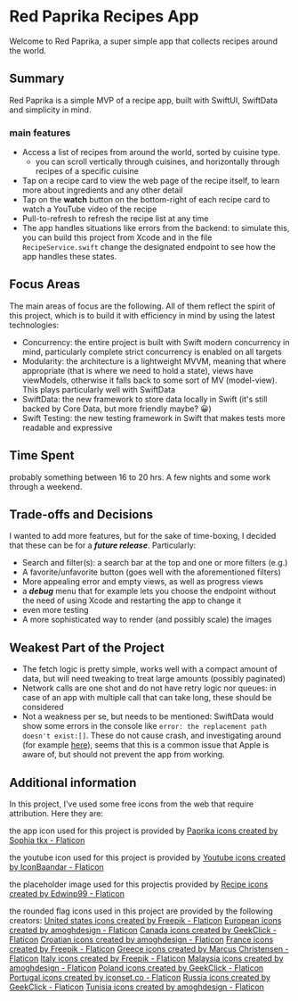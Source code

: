 # Red Paprika Recipes App
Welcome to Red Paprika, a super simple app that collects recipes around the  world.

## Summary
Red Paprika is a simple MVP of a recipe app, built with SwiftUI, SwiftData and simplicity in mind.
### main features
- Access a list of recipes from around the world, sorted by cuisine type.
    - you can scroll vertically through cuisines, and horizontally through recipes of a specific cuisine
- Tap on a recipe card to view the web page of the recipe itself, to learn more about ingredients and any other detail
- Tap on the **watch** button on the bottom-right of each recipe card to watch a YouTube video of the recipe
- Pull-to-refresh to refresh the recipe list at any time
- The app handles situations like errors from the backend: to simulate this, you can build this project from Xcode and in the file `RecipeService.swift` change the designated endpoint to see how the app handles these states.

## Focus Areas
The main areas of focus are the following. All of them reflect the spirit of this project, which is to build it with efficiency in mind by using the latest technologies:
- Concurrency: the entire project is built with Swift modern concurrency in mind, particularly complete strict concurrency is enabled on all targets
- Modularity: the architecture is a lightweight MVVM, meaning that where appropriate (that is where we need to hold a state), views have viewModels, otherwise it falls back to some sort of MV (model-view). This plays particularly well with SwiftData
- SwiftData: the new framework to store data locally in Swift (it's still backed by Core Data, but more friendly maybe? 😀)
- Swift Testing: the new testing framework in Swift that makes tests more readable and expressive

## Time Spent
probably something between 16 to 20 hrs. A few nights and some work through a weekend.

## Trade-offs and Decisions
I wanted to add more features, but for the sake of time-boxing, I decided that these can be for a ***future release***. Particularly:
- Search and filter(s): a search bar at the top and one or more filters (e.g.)
- A favorite/unfavorite button (goes well with the aforementioned filters)
- More appealing error and empty views, as well as progress views
- a ***debug*** menu that for example lets you choose the endpoint without the need of using Xcode and restarting the app to change it
- even more testing
- A more sophisticated way to render (and possibly scale) the images

## Weakest Part of the Project
- The fetch logic is pretty simple, works well with a compact amount of data, but will need tweaking to treat large amounts (possibly paginated)
- Network calls are one shot and do not have retry logic nor queues: in case of an app with multiple call that can take long, these should be considered
- Not a weakness per se, but needs to be mentioned: SwiftData would show some errors in the console like `error: the replacement path doesn't exist:[]`. These do not cause crash, and investigating around (for example [here](https://forums.developer.apple.com/forums/thread/762669)), seems that this is a common issue that Apple is aware of, but should not prevent the app from working.

## Additional information
In this project, I've used some free icons from the web that require attribution. Here they are:

the app icon used for this project is provided by [Paprika icons created by Sophia tkx - Flaticon](https://www.flaticon.com/free-icons/paprika)

the youtube icon used for this project is provided by [Youtube icons created by IconBaandar - Flaticon](https://www.flaticon.com/free-icons/youtube)

the placeholder image used for this projectis provided by [Recipe icons created by Edwinp99 - Flaticon](https://www.flaticon.com/free-icons/recipe)

the rounded flag icons used in this project are provided by the following creators:
[United states icons created by Freepik - Flaticon](https://www.flaticon.com/free-icons/united-states)
[European icons created by amoghdesign - Flaticon](https://www.flaticon.com/free-icons/european)
[Canada icons created by GeekClick - Flaticon](https://www.flaticon.com/free-icons/canada)
[Croatian icons created by amoghdesign - Flaticon](https://www.flaticon.com/free-icons/croatian)
[France icons created by Freepik - Flaticon](https://www.flaticon.com/free-icons/france)
[Greece icons created by Marcus Christensen - Flaticon](https://www.flaticon.com/free-icons/greece)
[Italy icons created by Freepik - Flaticon](https://www.flaticon.com/free-icons/italy)
[Malaysia icons created by amoghdesign - Flaticon](https://www.flaticon.com/free-icons/malaysia)
[Poland icons created by GeekClick - Flaticon](https://www.flaticon.com/free-icons/poland)
[Portugal icons created by iconset.co - Flaticon](https://www.flaticon.com/free-icons/portugal)
[Russia icons created by GeekClick - Flaticon](https://www.flaticon.com/free-icons/russia)
[Tunisia icons created by amoghdesign - Flaticon](https://www.flaticon.com/free-icons/tunisia)
